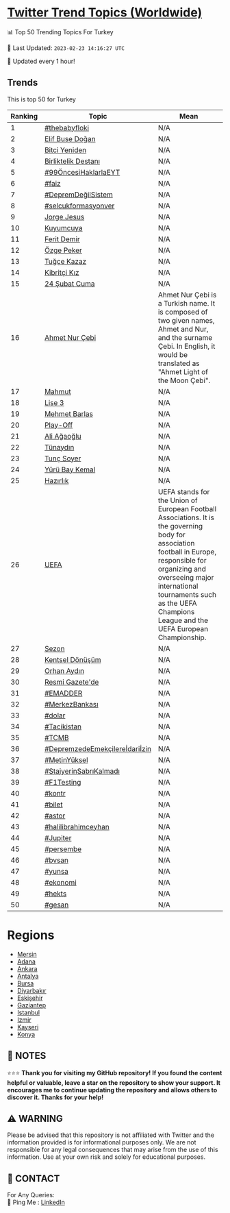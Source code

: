 [Twitter Trend Topics (Worldwide)](https://github.com/ErcinDedeoglu/Twitter-Trend-Topics)
==========


📊 Top 50 Trending Topics For Turkey

📆 Last Updated: `2023-02-23 14:16:27 UTC`

🔧 Updated every 1 hour!


## Trends

This is top 50 for Turkey

| Ranking | Topic | Mean |
| ------- | ------------ | ------------ |
| 1 | [#thebabyfloki](http://twitter.com/search?q=%23thebabyfloki) | N/A |
| 2 | [Elif Buse Doğan](http://twitter.com/search?q=Elif+Buse+Do%c4%9fan) | N/A |
| 3 | [Bitci Yeniden](http://twitter.com/search?q=Bitci+Yeniden) | N/A |
| 4 | [Birliktelik Destanı](http://twitter.com/search?q=Birliktelik+Destan%c4%b1) | N/A |
| 5 | [#99ÖncesiHaklarlaEYT](http://twitter.com/search?q=%2399%c3%96ncesiHaklarlaEYT) | N/A |
| 6 | [#faiz](http://twitter.com/search?q=%23faiz) | N/A |
| 7 | [#DepremDeğilSistem](http://twitter.com/search?q=%23DepremDe%c4%9filSistem) | N/A |
| 8 | [#selcukformasyonver](http://twitter.com/search?q=%23selcukformasyonver) | N/A |
| 9 | [Jorge Jesus](http://twitter.com/search?q=Jorge+Jesus) | N/A |
| 10 | [Kuyumcuya](http://twitter.com/search?q=Kuyumcuya) | N/A |
| 11 | [Ferit Demir](http://twitter.com/search?q=Ferit+Demir) | N/A |
| 12 | [Özge Peker](http://twitter.com/search?q=%c3%96zge+Peker) | N/A |
| 13 | [Tuğçe Kazaz](http://twitter.com/search?q=Tu%c4%9f%c3%a7e+Kazaz) | N/A |
| 14 | [Kibritçi Kız](http://twitter.com/search?q=Kibrit%c3%a7i+K%c4%b1z) | N/A |
| 15 | [24 Şubat Cuma](http://twitter.com/search?q=24+%c5%9eubat+Cuma) | N/A |
| 16 | [Ahmet Nur Çebi](http://twitter.com/search?q=Ahmet+Nur+%c3%87ebi) | Ahmet Nur Çebi is a Turkish name. It is composed of two given names, Ahmet and Nur, and the surname Çebi. In English, it would be translated as "Ahmet Light of the Moon Çebi". |
| 17 | [Mahmut](http://twitter.com/search?q=Mahmut) | N/A |
| 18 | [Lise 3](http://twitter.com/search?q=Lise+3) | N/A |
| 19 | [Mehmet Barlas](http://twitter.com/search?q=Mehmet+Barlas) | N/A |
| 20 | [Play-Off](http://twitter.com/search?q=Play-Off) | N/A |
| 21 | [Ali Ağaoğlu](http://twitter.com/search?q=Ali+A%c4%9fao%c4%9flu) | N/A |
| 22 | [Tünaydın](http://twitter.com/search?q=T%c3%bcnayd%c4%b1n) | N/A |
| 23 | [Tunç Soyer](http://twitter.com/search?q=Tun%c3%a7+Soyer) | N/A |
| 24 | [Yürü Bay Kemal](http://twitter.com/search?q=Y%c3%bcr%c3%bc+Bay+Kemal) | N/A |
| 25 | [Hazırlık](http://twitter.com/search?q=Haz%c4%b1rl%c4%b1k) | N/A |
| 26 | [UEFA](http://twitter.com/search?q=UEFA) | UEFA stands for the Union of European Football Associations. It is the governing body for association football in Europe, responsible for organizing and overseeing major international tournaments such as the UEFA Champions League and the UEFA European Championship. |
| 27 | [Sezon](http://twitter.com/search?q=Sezon) | N/A |
| 28 | [Kentsel Dönüşüm](http://twitter.com/search?q=Kentsel+D%c3%b6n%c3%bc%c5%9f%c3%bcm) | N/A |
| 29 | [Orhan Aydın](http://twitter.com/search?q=Orhan+Ayd%c4%b1n) | N/A |
| 30 | [Resmi Gazete'de](http://twitter.com/search?q=Resmi+Gazete%27de) | N/A |
| 31 | [#EMADDER](http://twitter.com/search?q=%23EMADDER) | N/A |
| 32 | [#MerkezBankası](http://twitter.com/search?q=%23MerkezBankas%c4%b1) | N/A |
| 33 | [#dolar](http://twitter.com/search?q=%23dolar) | N/A |
| 34 | [#Tacikistan](http://twitter.com/search?q=%23Tacikistan) | N/A |
| 35 | [#TCMB](http://twitter.com/search?q=%23TCMB) | N/A |
| 36 | [#DepremzedeEmekçilereİdariİzin](http://twitter.com/search?q=%23DepremzedeEmek%c3%a7ilere%c4%b0dari%c4%b0zin) | N/A |
| 37 | [#MetinYüksel](http://twitter.com/search?q=%23MetinY%c3%bcksel) | N/A |
| 38 | [#StajyerinSabrıKalmadı](http://twitter.com/search?q=%23StajyerinSabr%c4%b1Kalmad%c4%b1) | N/A |
| 39 | [#F1Testing](http://twitter.com/search?q=%23F1Testing) | N/A |
| 40 | [#kontr](http://twitter.com/search?q=%23kontr) | N/A |
| 41 | [#bilet](http://twitter.com/search?q=%23bilet) | N/A |
| 42 | [#astor](http://twitter.com/search?q=%23astor) | N/A |
| 43 | [#halilibrahimceyhan](http://twitter.com/search?q=%23halilibrahimceyhan) | N/A |
| 44 | [#Jupiter](http://twitter.com/search?q=%23Jupiter) | N/A |
| 45 | [#persembe](http://twitter.com/search?q=%23persembe) | N/A |
| 46 | [#bvsan](http://twitter.com/search?q=%23bvsan) | N/A |
| 47 | [#yunsa](http://twitter.com/search?q=%23yunsa) | N/A |
| 48 | [#ekonomi](http://twitter.com/search?q=%23ekonomi) | N/A |
| 49 | [#hekts](http://twitter.com/search?q=%23hekts) | N/A |
| 50 | [#gesan](http://twitter.com/search?q=%23gesan) | N/A |



# Regions

* [Mersin](</Turkey/Mersin.md>)
* [Adana](</Turkey/Adana.md>)
* [Ankara](</Turkey/Ankara.md>)
* [Antalya](</Turkey/Antalya.md>)
* [Bursa](</Turkey/Bursa.md>)
* [Diyarbakır](</Turkey/Diyarbakır.md>)
* [Eskişehir](</Turkey/Eskişehir.md>)
* [Gaziantep](</Turkey/Gaziantep.md>)
* [Istanbul](</Turkey/Istanbul.md>)
* [Izmir](</Turkey/Izmir.md>)
* [Kayseri](</Turkey/Kayseri.md>)
* [Konya](</Turkey/Konya.md>)



## 📝 NOTES

⭐⭐⭐ **Thank you for visiting my GitHub repository! If you found the content helpful or valuable, leave a star on the repository to show your support. It encourages me to continue updating the repository and allows others to discover it. Thanks for your help!**


## ⚠️ WARNING

Please be advised that this repository is not affiliated with Twitter and the information provided is for informational purposes only. We are not responsible for any legal consequences that may arise from the use of this information. Use at your own risk and solely for educational purposes.


## 📨 CONTACT

 For Any Queries:  
            🏓 Ping Me : [LinkedIn](https://www.linkedin.com/in/ercindedeoglu/)

